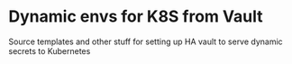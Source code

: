 # Dynamic envs for K8S from Vault

Source templates and other stuff for setting up HA vault to serve dynamic secrets to Kubernetes